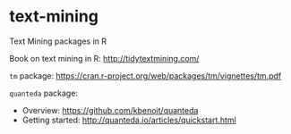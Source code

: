 # text-mining
Text Mining packages in R

Book on text mining in R: http://tidytextmining.com/

`tm` package: https://cran.r-project.org/web/packages/tm/vignettes/tm.pdf

`quanteda` package:

- Overview: https://github.com/kbenoit/quanteda
- Getting started: http://quanteda.io/articles/quickstart.html
